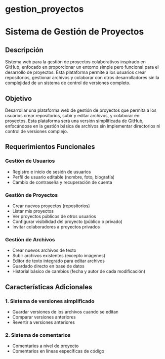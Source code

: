 # gestion_proyectos

# Sistema de Gestión de Proyectos

## Descripción

Sistema web para la gestión de proyectos colaborativos inspirado en GitHub, enfocado en proporcionar un entorno simple pero funcional para el desarrollo de proyectos. Esta plataforma permite a los usuarios crear repositorios, gestionar archivos y colaborar con otros desarrolladores sin la complejidad de un sistema de control de versiones completo.

## Objetivo

Desarrollar una plataforma web de gestión de proyectos que permita a los usuarios crear repositorios, subir y editar archivos, y colaborar en proyectos. Esta plataforma será una versión simplificada de GitHub, enfocándose en la gestión básica de archivos sin implementar directorios ni control de versiones complejo.

## Requerimientos Funcionales

### Gestión de Usuarios

- Registro e inicio de sesión de usuarios  
- Perfil de usuario editable (nombre, foto, biografía)  
- Cambio de contraseña y recuperación de cuenta  

### Gestión de Proyectos

- Crear nuevos proyectos (repositorios)  
- Listar mis proyectos  
- Ver proyectos públicos de otros usuarios  
- Configurar visibilidad del proyecto (público o privado)  
- Invitar colaboradores a proyectos privados  

### Gestión de Archivos

- Crear nuevos archivos de texto  
- Subir archivos existentes (excepto imágenes)  
- Editor de texto integrado para editar archivos  
- Guardado directo en base de datos  
- Historial básico de cambios (fecha y autor de cada modificación)  

## Características Adicionales

### 1. Sistema de versiones simplificado

- Guardar versiones de los archivos cuando se editan  
- Comparar versiones anteriores  
- Revertir a versiones anteriores  

### 2. Sistema de comentarios

- Comentarios a nivel de proyecto  
- Comentarios en líneas específicas de código  
